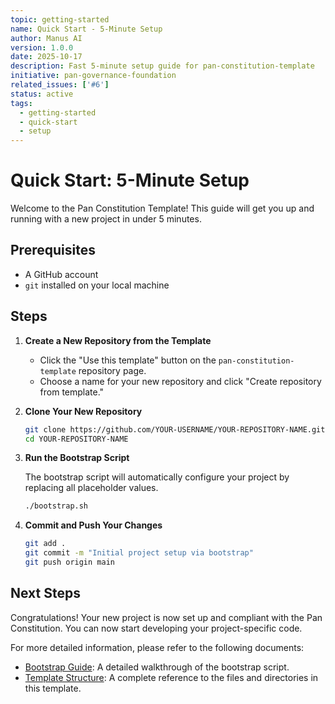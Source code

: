 ```yaml
---
topic: getting-started
name: Quick Start - 5-Minute Setup
author: Manus AI
version: 1.0.0
date: 2025-10-17
description: Fast 5-minute setup guide for pan-constitution-template
initiative: pan-governance-foundation
related_issues: ['#6']
status: active
tags:
  - getting-started
  - quick-start
  - setup
---
```


# Quick Start: 5-Minute Setup

Welcome to the Pan Constitution Template! This guide will get you up and running with a new project in under 5 minutes.

## Prerequisites

- A GitHub account
- `git` installed on your local machine

## Steps

1. **Create a New Repository from the Template**

   - Click the "Use this template" button on the `pan-constitution-template` repository page.
   - Choose a name for your new repository and click "Create repository from template."

2. **Clone Your New Repository**

   ```bash
   git clone https://github.com/YOUR-USERNAME/YOUR-REPOSITORY-NAME.git
   cd YOUR-REPOSITORY-NAME
   ```

3. **Run the Bootstrap Script**

   The bootstrap script will automatically configure your project by replacing all placeholder values.

   ```bash
   ./bootstrap.sh
   ```

4. **Commit and Push Your Changes**

   ```bash
   git add .
   git commit -m "Initial project setup via bootstrap"
   git push origin main
   ```

## Next Steps

Congratulations! Your new project is now set up and compliant with the Pan Constitution. You can now start developing your project-specific code.

For more detailed information, please refer to the following documents:

- [Bootstrap Guide](./bootstrap-guide.md): A detailed walkthrough of the bootstrap script.
- [Template Structure](../reference/template-structure.md): A complete reference to the files and directories in this template.

